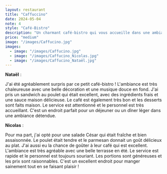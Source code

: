 ```yaml
---
layout: restaurant
title: "Caffuccino"
date: 2024-05-04
note: 4
style: "Café-Bistro"
description: "Un charmant café-bistro qui vous accueille dans une ambiance chaleureuse et conviviale !"
price: "medium"
image: "/images/Caffucino.jpg"
images:
  - image: "/images/Caffucino.jpg"
  - image: "/images/Caffucino_Nicolas.jpg"
  - image: "/images/Caffucino_Nataël.jpg"
---
```


**Nataël** :

J'ai été agréablement surpris par ce petit café-bistro ! L'ambiance est très chaleureuse avec une belle décoration et une musique douce en fond. J'ai pris un sandwich au poulet qui était excellent, avec des ingrédients frais et une sauce maison délicieuse. Le café est également très bon et les desserts sont faits maison. Le service est attentionné et le personnel est très accueillant. C'est un endroit parfait pour un déjeuner ou un dîner léger dans une ambiance détendue.

**Nicolas** :

Pour ma part, j'ai opté pour une salade César qui était fraîche et bien assaisonnée. Le poulet était tendre et le parmesan donnait un goût délicieux au plat. J'ai aussi eu la chance de goûter à leur café qui est excellent. L'ambiance est très agréable avec une belle terrasse en été. Le service est rapide et le personnel est toujours souriant. Les portions sont généreuses et les prix sont raisonnables. C'est un excellent endroit pour manger sainement tout en se faisant plaisir ! 